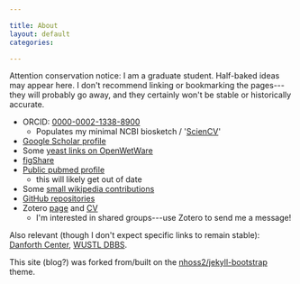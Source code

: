 ```yaml
---

title: About
layout: default
categories: 

---
```


Attention conservation notice:
I am a graduate student.
Half-baked ideas may appear here.
I don't recommend linking or bookmarking the pages---they will
probably go away, and they certainly won't be stable or historically
accurate.

<!-- Commentary:
     people expect github user page,
     therefore should have one.
 --> 

- ORCID: [0000-0002-1338-8900](http://orcid.org/0000-0002-1338-8900)
  - Populates my minimal NCBI biosketch /
    '[ScienCV](http://www.ncbi.nlm.nih.gov/myncbi/1bCJgdlz66h5t/cv/8173/)'
- [Google Scholar profile](http://scholar.google.com/citations?user=AWRhHlsAAAAJ&hl=en&oi=pll)
- Some [yeast links on OpenWetWare](http://openwetware.org/wiki/User:J._Steen_Hoyer)
- [figShare](http://figshare.com/authors/J_Steen_Hoyer/470222)
- [Public pubmed profile](http://www.ncbi.nlm.nih.gov/sites/myncbi/collections/public/1pUY6yX9wdp6ddly0uxWlockq/)
  - this will likely get out of date
- Some [small wikipedia contributions](https://en.wikipedia.org/wiki/Special:Contributions/JS_Hoyer)
- [GitHub repositories](https://github.com/jshoyer?tab=repositories)
- Zotero [page](https://www.zotero.org/jshoyer) and
  [CV](https://www.zotero.org/jshoyer/cv)
  - I'm interested in shared groups---use Zotero to send me a message!

Also relevant (though I don't expect specific links to remain stable):
[Danforth Center], [WUSTL DBBS].

[Danforth Center]:http://danforthcenter.org
[WUSTL DBBS]:http://dbbs.wustl.edu

This site (blog?) was forked from/built on the
[nhoss2/jekyll-bootstrap](https://github.com/nhoss2/jekyll-bootstrap)
theme.
